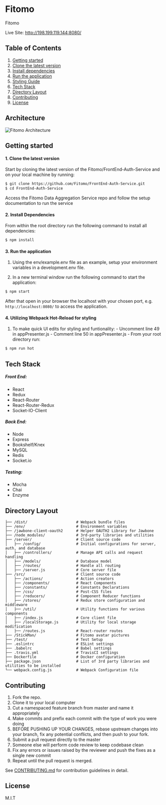 # Fitomo

  Fitomo

  Live Site: http://198.199.119.144:8080/


## Table of Contents

1. [Getting started](#Getting-Started)
  1. [Clone the latest version](#Clone-Latest)
  2. [Install dependencies](#Install-Dependencies)
  3. [Run the application](#Run-Application)
  4. [Styling Guide](#Styling-Guide)
2. [Tech Stack](#Tech-Stack)
3. [Directory Layout](#Directory-Layout)
4. [Contributing](#Contributing)
5. [License](#License)

## Architecture
![Fitomo Architecture](https://github.com/Fitomo/FrontEnd-Auth-Service/blob/master/Fitomo%20Architecture.png)
## Getting started

#### 1. Clone the latest version

  Start by cloning the latest version of the Fitomo/FrontEnd-Auth-Service and on your local machine by running:

  ```sh
  $ git clone https://github.com/Fitomo/FrontEnd-Auth-Service.git
  $ cd FrontEnd-Auth-Service
  ```

   Access the Fitomo Data Aggregation Service repo and follow the setup documentation to run the service

#### 2. Install Dependencies
  From within the root directory run the following command to install all dependencies:

  ```sh
  $ npm install
  ```

#### 3. Run the application

  1. Using the env/example.env file as an example, setup your environment variables in a development.env file.

  2. In a new terminal window run the following command to start the application:

  ```sh
  $ npm start
  ```

  After that open in your browser the localhost with your chosen port, e.g. ``` http://localhost:8080/ ``` to access the application.

#### 4. Utilizing Webpack Hot-Reload for styling
  
  1. To make quick UI edits for styling and funtionality:
    - Uncomment line 49 in appPresenter.js
    - Comment line 50 in appPresenter.js
    - From your root directory run:

  ```sh
  $ npm run hot
  ```

## Tech Stack

##### Front End:
- React
- Redux
- React-Router
- React-Router-Redux
- Socket-IO-Client


##### Back End:
- Node
- Express
- Bookshelf/Knex
- MySQL
- Redis
- Socket.io

##### Testing:
- Mocha
- Chai
- Enzyme 

## Directory Layout
```
├── /dist/                      # Webpack bundle files
├── /env/                       # Environment variables
├── /jawbone-client-oauth2      # Helper OAUTH2 Library for Jawbone
├── /node_modules/              # 3rd-party libraries and utilities
├── /server/                    # Client source code
│   ├── /config/                # Initial configurations for server, auth, and database
│   ├── /controllers/           # Manage API calls and request handling
│   ├── /models/                # Database model
│   ├── /routes/                # Handle all routing
│   ├── /server.js              # Core server file
├── /src/                       # Client source code
│   ├── /actions/               # Action creators 
│   ├── /components/            # React Components
│   ├── /constants/             # Constants Declarations
│   ├── /css/                   # Post-CSS files
│   ├── /reducers/              # Component Reducer functions
│   ├── /stores/                # Redux store configuration and middleware
│   ├── /util/                  # Utility functions for various components
│   ├── /index.js               # Core client file
│   ├── /localStorage.js        # Utility for local storage modification
│   ├── /routes.js              # React-router routes
├── /StickMan/                  # Fitomo avatar pictures
├── /test/                      # Test Setup
├── .eslintrc                   # ESLint settings
├── .babelrc                    # Babel settings
├── .travis.yml                 # TravisCI settings
├── Dockerfile                  # Docker configuration
├── package.json                # List of 3rd party libraries and utilities to be installed
└── webpack.config.js           # Webpack Configuration file
```

## Contributing

  1. Fork the repo.
  2. Clone it to your local computer
  3. Cut a namespaced feature branch from master and name it appropriately
  4. Make commits and prefix each commit with the type of work you were doing
  5. BEFORE PUSHING UP YOUR CHANGES, rebase upstream changes into your branch, fix any potential conflicts, and then push to your fork.
  6. Submit a pull request directly to the master
  7. Someone else will perform code review to keep codebase clean
  8. Fix any errors or issues raised by the reviewer and push the fixes as a single new commit
  9. Repeat until the pull request is merged.

See [CONTRIBUTING.md](CONTRIBUTING.md) for contribution guidelines in detail.

## License

M.I.T

